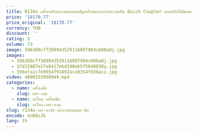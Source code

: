```yaml
---
title: R134a เครื่องปรับอากาศรถยนต์ฟลูออไรด์และสารทําความเย็น Quick Coupler แบบปรับได้พิเศษสําหรับ (ขายขั้นต่ํา 5 ยูนิต)
price: '18170.77'
price_original: '18170.77'
currency: THB
discount: ''
rating: 5
volume: 73
image: S96369cff309943529116097984c600a0j.jpg
images:
  - S96369cff309943529116097984c600a0j.jpg
  - S7d15887e17e8417ebd240eb5f5848838y.jpg
  - S56efa1c7e9954f91892aca9354fd38acz.jpg
video: 4000253998949.mp4
categories:
  - name: เครื่องมือ
    slug: เคร-องม
  - name: อะไหล่ เครื่องมือ
    slug: อะไหล-เคร-องม
slug: r134a-เคร-องปร-บอากาศรถยนต-ฟล
encode: on8QsJk
lang: th
---
```

  